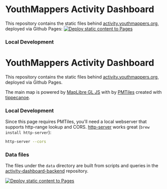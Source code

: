 YouthMappers Activity Dashboard
===

This repository contains the static files behind [activity.youthmappers.org](https://activity.youthmappers.org), deployed via Github Pages: 
[![Deploy static content to Pages](https://github.com/youthmappers/activity-dashboard/actions/workflows/static.yml/badge.svg)](https://github.com/youthmappers/activity-dashboard/actions/workflows/static.yml)




### Local Development
YouthMappers Activity Dashboard
===

This repository contains the static files behind [activity.youthmappers.org](https://activity.youthmappers.org), deployed via Github Pages.

The main map is powered by [MapLibre GL JS](https://maplibre.org/maplibre-gl-js/docs/) with by [PMTiles](https://docs.protomaps.com/pmtiles/) created with [tippecanoe](https://github.com/felt/tippecanoe). 

### Local Development
Since this page requires PMTiles, you'll need a local webserver that supports http-range lookup and CORS. [http-server](https://github.com/http-party/http-server) works great (`brew install http-server`): 

```bash
http-server --cors
```

### Data files
The files under the `data` directory are built from scripts and queries in the [activity-dashboard-backend](https://github.com/youthmappers/activity-dashboard-backend) repository.

[![Deploy static content to Pages](https://github.com/youthmappers/activity-dashboard/actions/workflows/static.yml/badge.svg)](https://github.com/youthmappers/activity-dashboard/actions/workflows/static.yml)

